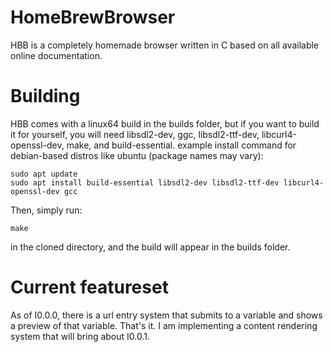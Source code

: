 # HomeBrewBrowser
HBB is a completely homemade browser written in C based on all available online documentation.

# Building
HBB comes with a linux64 build in the builds folder, but if you want to build it for yourself, you will need libsdl2-dev, ggc, libsdl2-ttf-dev, libcurl4-openssl-dev, make, and build-essential.
example install command for debian-based distros like ubuntu (package names may vary):
```
sudo apt update
sudo apt install build-essential libsdl2-dev libsdl2-ttf-dev libcurl4-openssl-dev gcc
```
Then, simply run:
```
make
```
in the cloned directory, and the build will appear in the builds folder.

# Current featureset
As of I0.0.0, there is a url entry system that submits to a variable and shows a preview of that variable. That's it. I am implementing a content rendering system that will bring about I0.0.1.
